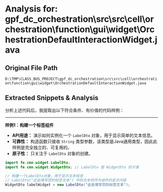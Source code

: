 # Analysis for: gpf_dc_orchestration\src\src\cell\orchestration\function\gui\widget\OrchestrationDefaultInteractionWidget.java

## Original File Path
`D:\TMP\CLASS_BUS_PROJECT\gpf_dc_orchestration\src\src\cell\orchestration\function\gui\widget\OrchestrationDefaultInteractionWidget.java`

## Extracted Snippets & Analysis
分析上述代码后，我提取出以下符合条件、有价值的代码样例：

---

**样例1：构建一个标签组件**

*   **API用途：** 演示如何实例化一个 `LabelDto` 对象，用于显示简单的文本信息。
*   **可靠性：** 构造函数只接收 `String` 类型参数，该类型是Java通用类型，因此此样例是完全独立的、可复用的。
*   **原子性：** 只关注于 `LabelDto` 对象的创建。

```java
import fe.cmn.widget.LabelDto;
import fe.cmn.widget.WidgetDto; // LabelDto 是 WidgetDto 的子类

// 构建一个LabelDto对象，用于显示文本信息
// LabelDto("此处填写您的标签文本") 中的文本将作为组件的显示内容
WidgetDto labelWidget = new LabelDto("此处填写您的标签文本");
```
